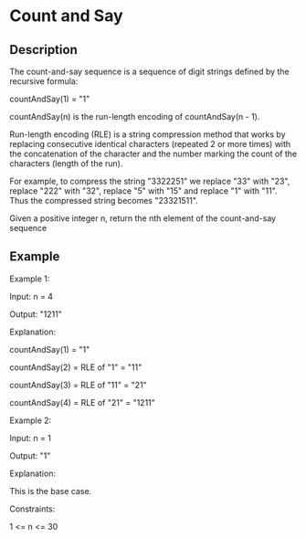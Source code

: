 # Count and Say
## Description

The count-and-say sequence is a sequence of digit strings defined by the recursive formula:

countAndSay(1) = "1"

countAndSay(n) is the run-length encoding of countAndSay(n - 1).

Run-length encoding (RLE) is a string compression method that works by replacing consecutive identical characters (repeated 2 or more times) with the concatenation of the character and the number marking the count of the characters (length of the run). 

For example, to compress the string "3322251" we replace "33" with "23", replace "222" with "32", replace "5" with "15" and replace "1" with "11". Thus the compressed string becomes "23321511".

Given a positive integer n, return the nth element of the count-and-say sequence

## Example
Example 1:

Input: n = 4

Output: "1211"

Explanation:

countAndSay(1) = "1"

countAndSay(2) = RLE of "1" = "11"

countAndSay(3) = RLE of "11" = "21"

countAndSay(4) = RLE of "21" = "1211"

Example 2:

Input: n = 1

Output: "1"

Explanation:

This is the base case.

Constraints:

1 <= n <= 30